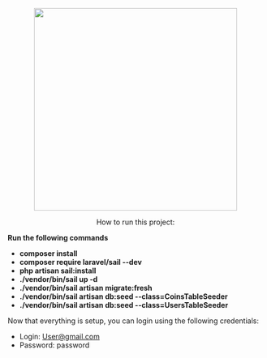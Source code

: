 <p align="center"><a href="https://laravel.com" target="_blank"><img src="https://raw.githubusercontent.com/laravel/art/master/logo-lockup/5%20SVG/2%20CMYK/1%20Full%20Color/laravel-logolockup-cmyk-red.svg" width="400"></a></p>

<p align="center">
How to run this project:
</p>

**Run the following commands**
- **composer install**
- **composer require laravel/sail --dev**
- **php artisan sail:install**
- **./vendor/bin/sail up -d**
- **./vendor/bin/sail artisan migrate:fresh**
- **./vendor/bin/sail artisan db:seed --class=CoinsTableSeeder**
- **./vendor/bin/sail artisan db:seed --class=UsersTableSeeder**

Now that everything is setup, 
you can login using the following credentials:
- Login: User@gmail.com
- Password: password
